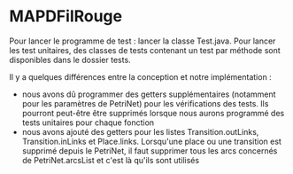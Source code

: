 # MAPDFilRouge

  
Pour lancer le programme de test : lancer la classe Test.java.
Pour lancer les test unitaires, des classes de tests contenant un test par méthode sont disponibles dans le dossier tests.

Il y a quelques différences entre la conception et notre implémentation :
* nous avons dû programmer des getters supplémentaires (notamment pour les paramètres de PetriNet) pour les vérifications des tests. Ils pourront peut-être être supprimés lorsque nous aurons programmé des tests unitaires pour chaque fonction
* nous avons ajouté des getters pour les listes Transition.outLinks, Transition.inLinks et Place.links. Lorsqu'une place ou une transition est supprimé depuis le PetriNet, il faut supprimer tous les arcs concernés de PetriNet.arcsList et c'est là qu'ils sont utilisés
